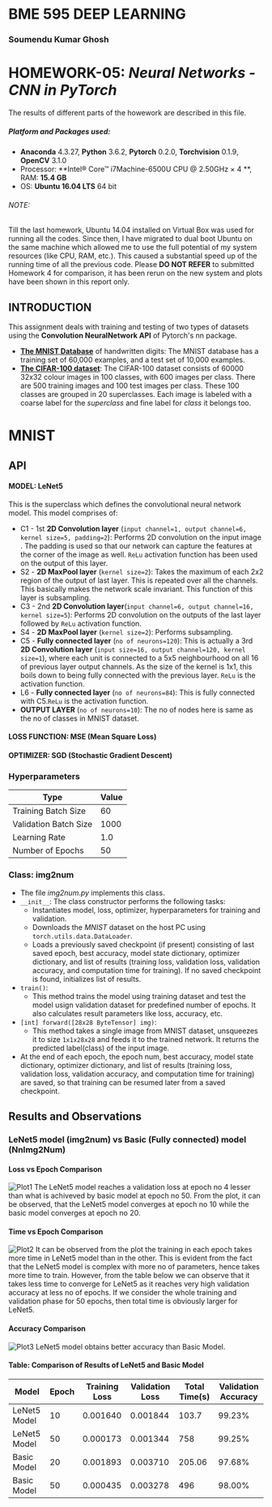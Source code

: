 # **BME 595 DEEP LEARNING**

### **Soumendu Kumar Ghosh**


# **HOMEWORK-05:** *Neural Networks - CNN in PyTorch*

The results of different parts of the howework are described in this file.

##### Platform and Packages used:
- **Anaconda** 4.3.27, **Python** 3.6.2, **Pytorch** 0.2.0, **Torchvision** 0.1.9, **OpenCV** 3.1.0
- Processor: **Intel® Core™ i7Machine-6500U CPU @ 2.50GHz × 4 **, RAM: **15.4 GB**
- OS: **Ubuntu 16.04 LTS** 64 bit
###### NOTE: 
Till the last homework, Ubuntu 14.04 installed on Virtual Box was used for running all the codes. Since then, I have migrated to dual boot Ubuntu on the same machine which allowed me to use the full potential of my system resources (like CPU, RAM, etc.). This caused a substantial speed up of the running time of all the previous code. Please **DO NOT REFER** to submitted Homework 4 for comparison, it has been rerun on the new system and plots have been shown in this report only.

## **INTRODUCTION**
This assignment deals with training and testing of two types of datasets using the **Convolution NeuralNetwork API** of Pytorch's nn package.
- [**The MNIST Database**](http://yann.lecun.com/exdb/mnist/) of handwritten digits: The MNIST database has a training set of 60,000 examples, and a test set of 10,000 examples.
- [**The CIFAR-100 dataset**](https://www.cs.toronto.edu/~kriz/cifar.html): The CIFAR-100 dataset consists of 60000 32x32 colour images in 100 classes, with 600 images per class. There are 500 training images and 100 test images per class. These 100 classes are grouped in 20 superclasses. Each image is labeled with a coarse label for the *superclass* and fine label for *class* it belongs too.

# MNIST
## API
#### MODEL: LeNet5
This is the superclass which defines the convolutional neural network model. This model comprises of:
- C1 - 1st **2D Convolution layer** (`input channel=1, output channel=6, kernel size=5, padding=2`): Performs 2D convolution on the input image . The padding is used so that our network can capture the features at the corner of the image as well. `ReLu` activation function has been used on the output of this layer.
- S2 - **2D MaxPool layer** (`kernel size=2`): Takes the maximum of each 2x2 region of the output of last layer. This is repeated over all the channels. This basically makes the network scale invariant. This function of this layer is subsampling.
- C3 - 2nd **2D Convolution layer**(`input channel=6, output channel=16, kernel size=5`): Performs 2D convolution on the outputs of the last layer  followed by `ReLu` activation function.
- S4 - **2D MaxPool layer** (`kernel size=2`): Performs subsampling.
- C5 - **Fully connected layer** (`no of neurons=120`): This is actually a 3rd **2D Convolution layer** (`input size=16, output channel=120, kernel size=1`), where each unit is connected to a 5x5 neighbourhood on all 16 of previous layer output channels. As the size of the kernel is 1x1, this boils down to being fully connected with the previous layer. `ReLu` is the activation function.
- L6 - **Fully connected layer** (`no of neurons=84`): This is fully connected with C5.`ReLu` is the activation function.
- **OUTPUT LAYER** (`no of neurons=10`): The no of nodes here is same as the no of classes in MNIST dataset.
#### LOSS FUNCTION: MSE (Mean Square Loss)
#### OPTIMIZER: SGD (Stochastic Gradient Descent)

### Hyperparameters
|     Type            |  Value  |
|---------------------|---------|
|Training Batch Size  |   60    | 
|Validation Batch Size| 1000    |
|Learning Rate        |  1.0    |
|Number of Epochs     |   50    |


### Class: img2num
  - The file *img2num.py* implements this class.
  - `__init__`: The class constructor performs the following tasks:
    - Instantiates model, loss, optimizer, hyperparameters for training and validation.
    - Downloads the *MNIST* dataset on the host PC using `torch.utils.data.DataLoader`.
    - Loads a previously saved checkpoint (if present) consisting of last saved epoch, best accuracy, model state dictionary, optimizer dictionary, and list of results (training loss, validation loss, validation accuracy, and computation time for training). If no saved checkpoint is found, initializes list of results.
  - `train()`:
    - This method trains the model using training dataset and test the model usign validation dataset for predefined number of epochs. It also calculates result parameters like loss, accuracy, etc.
  - `[int] forward([28x28 ByteTensor] img)`:
    - This method takes a single image from MNIST dataset, unsqueezes it to size `1x1x28x28` and feeds it to the trained network. It returns the predicted label(class) of the input image.
  - At the end of each epoch, the epoch num, best accuracy, model state dictionary, optimizer dictionary, and list of results (training loss, validation loss, validation accuracy, and computation time for training) are saved, so that training can be resumed later from a saved checkpoint.

## **Results and Observations**
### **LeNet5 model (img2num) vs Basic (Fully connected) model (NnImg2Num)**
#### Loss vs Epoch Comparison
![Plot1](https://github.com/soumendukrg/BME595_DeepLearning/blob/master/Homework-05/MNIST/Results/Comparison_LossvsEpoch.png)
The LeNet5 model reaches a validation loss at epoch no 4 lesser than what is achiveved by basic model at epoch no 50. From the plot, it can be observed, that the LeNet5 model converges at epoch no 10 while the basic model converges at epoch no 20.

#### Time vs Epoch Comparison
![Plot2](https://github.com/soumendukrg/BME595_DeepLearning/blob/master/Homework-05/MNIST/Results/Comparison_TimevsEpoch.png)
It can be observed from the plot the training in each epoch takes more time in LeNet5 model than in the other. This is evident from the fact that the LeNet5 model is complex with more no of parameters, hence takes more time to train. However, from the table below we can observe that it takes less time to converge for LeNet5 as it reaches very high validation accuracy at less no of epochs. If we consider the whole training and validation phase for 50 epochs, then total time is obviously larger for LeNet5.

#### Accuracy Comparison
![Plot3](https://github.com/soumendukrg/BME595_DeepLearning/blob/master/Homework-05/MNIST/Results/Comparison_ValidationAccuracy.png)
LeNet5 model obtains better accuracy than Basic Model.

#### **Table**: Comparison of Results of LeNet5 and Basic Model

|  Model     |   Epoch   | Training Loss| Validation Loss| Total Time(s)| Validation Accuracy|
|------------|-----------|--------------|----------------|--------------|--------------------|
|LeNet5 Model|     10    |    0.001640  |   0.001844     |      103.7   |     99.23%         |
|LeNet5 Model|     50    |    0.000173  |   0.001344     |      758     |     99.25%         |
|Basic Model |     20    |    0.001893	|   0.003710     |      205.06  |     97.68%         |
|Basic Model |     50    |    0.000435	|   0.003278     |      496     |     98.00%         |

